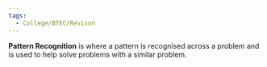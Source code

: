 ```yaml
---
tags:
  - College/BTEC/Revison
---
```

**Pattern Recognition** is where a pattern is recognised across a problem and is used to help solve problems with a similar problem.